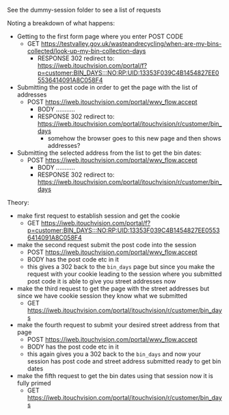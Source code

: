 See the dummy-session folder to see a list of requests

Noting a breakdown of what happens:

-   Getting to the first form page where you enter POST CODE
    -   GET https://testvalley.gov.uk/wasteandrecycling/when-are-my-bins-collected/look-up-my-bin-collection-days
        -   RESPONSE 302 redirect to: https://iweb.itouchvision.com/portal/f?p=customer:BIN_DAYS:::NO:RP:UID:13353F039C4B1454827EE05536414091A8C058F4
-   Submitting the post code in order to get the page with the list of addresses
    -   POST https://iweb.itouchvision.com/portal/wwv_flow.accept
        -   BODY ...........
        -   RESPONSE 302 redirect to: https://iweb.itouchvision.com/portal/itouchvision/r/customer/bin_days
            -   somehow the browser goes to this new page and then shows addresses?
-   Submitting the selected address from the list to get the bin dates:
    -   POST https://iweb.itouchvision.com/portal/wwv_flow.accept
        -   BODY ...........
        -   RESPONSE 302 redirect to: https://iweb.itouchvision.com/portal/itouchvision/r/customer/bin_days

Theory:

-   make first request to establish session and get the cookie
    -   GET https://iweb.itouchvision.com/portal/f?p=customer:BIN_DAYS:::NO:RP:UID:13353F039C4B1454827EE05536414091A8C058F4
-   make the second request submit the post code into the session
    -   POST https://iweb.itouchvision.com/portal/wwv_flow.accept
    -   BODY has the post code etc in it
    -   this gives a 302 back to the `bin_days` page but since you make the request with your cookie leading to the session where you submitted post code it is able to give you street addresses now
-   make the third request to get the page with the street addresses but since we have cookie session they know what we submitted
    -   GET https://iweb.itouchvision.com/portal/itouchvision/r/customer/bin_days
-   make the fourth request to submit your desired street address from that page
    -   POST https://iweb.itouchvision.com/portal/wwv_flow.accept
    -   BODY has the post code etc in it
    -   this again gives you a 302 back to the `bin_days` and now your session has post code and street address submitted ready to get bin dates
-   make the fifth request to get the bin dates using that session now it is fully primed
    -   GET https://iweb.itouchvision.com/portal/itouchvision/r/customer/bin_days

